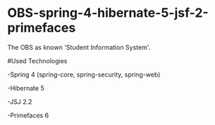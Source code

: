 # OBS-spring-4-hibernate-5-jsf-2-primefaces

The OBS as known 'Student Information System'.

#Used Technologies

-Spring 4 (spring-core, spring-security, spring-web)

-Hibernate 5

-JSJ 2.2

-Primefaces 6

